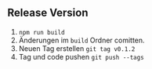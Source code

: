## Release Version

1. `npm run build`
2. Änderungen im `build` Ordner comitten.
3. Neuen Tag erstellen `git tag v0.1.2`
4. Tag und code pushen `git push --tags`